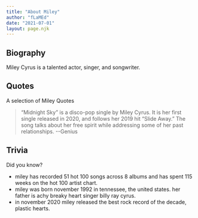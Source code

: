 ```yaml
---
title: "About Miley"
author: "fLaMEd"
date: "2021-07-01"
layout: page.njk
---
```


## Biography
Miley Cyrus is a talented actor, singer, and songwriter.

## Quotes
A selection of Miley Quotes

> “Midnight Sky” is a disco-pop single by Miley Cyrus. It is her first single released in 2020, and follows her 2019 hit “Slide Away.” The song talks about her free spirit while addressing some of her past relationships.
>  --Genius

## Trivia
Did you know?
* miley has recorded 51 hot 100 songs across 8 albums and has spent 115 weeks on the hot 100 artist chart.
* miley was born november 1992 in tennessee, the united states. her father is achy breaky heart singer billy ray cyrus.
* in november 2020 miley released the best rock record of the decade, plastic hearts.